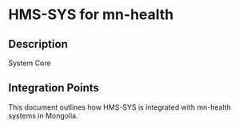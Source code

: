 # HMS-SYS for mn-health

## Description

System Core

## Integration Points

This document outlines how HMS-SYS is integrated with mn-health systems in Mongolia.
